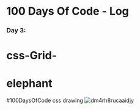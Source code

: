 
# 100 Days Of Code - Log

### Day 3: 
# css-Grid-
# elephant
 #100DaysOfCode css drawing 
![dm4rh8rucaaidjy](https://user-images.githubusercontent.com/28660530/45662243-0ddfc200-bb3c-11e8-8d83-a461abc4aebb.jpg)
